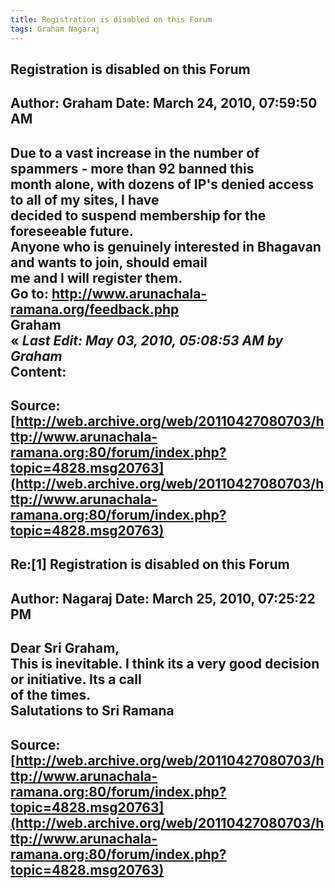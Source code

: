 ```yaml
--- 
title: Registration is disabled on this Forum   
tags: Graham Nagaraj  
---  
```

## Registration is disabled on this Forum  
Author: Graham              Date: March 24, 2010, 07:59:50 AM  
---  
Due to a vast increase in the number of spammers - more than 92 banned this  
month alone, with dozens of IP's denied access to all of my sites, I have  
decided to suspend membership for the foreseeable future.   
Anyone who is genuinely interested in Bhagavan and wants to join, should email  
me and I will register them.   
Go to: http://www.arunachala-ramana.org/feedback.php   
Graham   
« _Last Edit: May 03, 2010, 05:08:53 AM by Graham_  
Content:
 ---  
Source:[http://web.archive.org/web/20110427080703/http://www.arunachala-ramana.org:80/forum/index.php?topic=4828.msg20763](http://web.archive.org/web/20110427080703/http://www.arunachala-ramana.org:80/forum/index.php?topic=4828.msg20763)   
---  

## Re:[1] Registration is disabled on this Forum  
Author: Nagaraj             Date: March 25, 2010, 07:25:22 PM  
---  
Dear Sri Graham,   
This is inevitable. I think its a very good decision or initiative. Its a call  
of the times.   
Salutations to Sri Ramana
 ---  
Source:[http://web.archive.org/web/20110427080703/http://www.arunachala-ramana.org:80/forum/index.php?topic=4828.msg20763](http://web.archive.org/web/20110427080703/http://www.arunachala-ramana.org:80/forum/index.php?topic=4828.msg20763)   
---  

